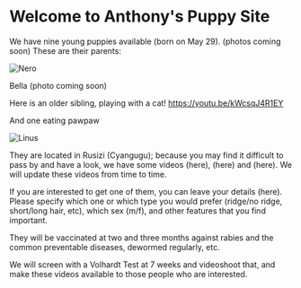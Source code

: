 # Welcome to Anthony's Puppy Site

We have nine young puppies available (born on May 29). (photos coming soon)
These are their parents:

![Nero](https://pcloscloud.com/index.php/s/HjxyChCZBW1RVvc)

Bella (photo coming soon)

Here is an older sibling, playing with a cat! 
https://youtu.be/kWcsqJ4R1EY

And one eating pawpaw

![Linus](https://pcloscloud.com/index.php/s/L3oEJLo6A5r7Ucm)

They are located in Rusizi (Cyangugu); because you may find it difficult to pass by and have a look, we have some videos (here), (here) and (here). We will update these videos from time to time.

If you are interested to get one of them, you can leave your details (here). Please specify which one or which type you would prefer (ridge/no ridge, short/long hair, etc), which sex (m/f), and other features that you find important.

They will be vaccinated at two and three months against rabies and the common preventable diseases, dewormed regularly,  etc. 

We will screen with a Volhardt Test at 7 weeks and videoshoot that, and make these videos available to those people who are interested.





